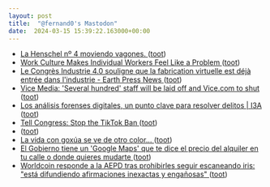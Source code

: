 ```yaml
---
layout: post
title:  "@fernand0's Mastodon"
date:  2024-03-15 15:39:22.163000+00:00
---
```

*  [La Henschel nº 4 moviendo vagones. ](https://www.flickr.com/photos/fernand0/53564890918) ([toot](https://mastodon.social/@fernand0/112100452736119670))
*  [Work Culture Makes Individual Workers Feel Like a Problem ](https://www.teenvogue.com/story/work-culture-americ) ([toot](https://mastodon.social/@fernand0/112100449373161934))
*  [Le Congrès Industrie 4.0 souligne que la fabrication virtuelle est déjà entrée dans l'industrie - Earth Press News ](https://earthpressnews.com/fr/le-congres-industrie-4-0-souligne-que-la-fabrication-virtuelle-est-deja-entree-dans-lindustrie) ([toot](https://mastodon.social/@fernand0/112099696287140328))
*  [Vice Media: 'Several hundred' staff will be laid off and Vice.com to shut ](https://apnews.com/article/vice-media-layoffs-bruce-dixon-3439e54142c88530a5825642a81aeec) ([toot](https://mastodon.social/@fernand0/112099298808257034))
*  [Los análisis forenses digitales, un punto clave para resolver delitos \|  I3A   ](https://i3a.unizar.es/es/noticias/los-analisis-forenses-digitales-un-punto-clave-para-resolver-delitos) ([toot](https://mastodon.social/@fernand0/112098951083594659))
*  [Tell Congress: Stop the TikTok Ban ](https://act.eff.org/action/tell-congress-stop-the-tiktok-ba) ([toot](https://mastodon.social/@fernand0/112097435503283615))
*  [ ](https://mastodon.social/@JulesB) ([toot](https://mastodon.social/@fernand0/112096281909553411))
*  [La vida con goxúa se ve de otro color... ](https://mastodon.social/@fernand0/112095954518344113) ([toot](https://mastodon.social/@fernand0/112095954518344113))
*  [El Gobierno tiene un 'Google Maps' que te dice el precio del alquiler en tu calle o donde quieres mudarte ](https://www.genbeta.com/a-fondo/el-gobierno-tiene-un-google-maps-que-te-dice-el-precio-del-alquiler-en-tu-calle-o-donde-quieres-mudart) ([toot](https://mastodon.social/@fernand0/112095390736412623))
*  [Worldcoin responde a la AEPD tras prohibirles seguir escaneando iris: "está difundiendo afirmaciones inexactas y engañosas" ](https://www.genbeta.com/actualidad/worldcoin-responde-a-aepd-prohibirles-seguir-escaneando-iris-esta-difundiendo-afirmaciones-inexactas-enganosa) ([toot](https://mastodon.social/@fernand0/112095216218259542))
